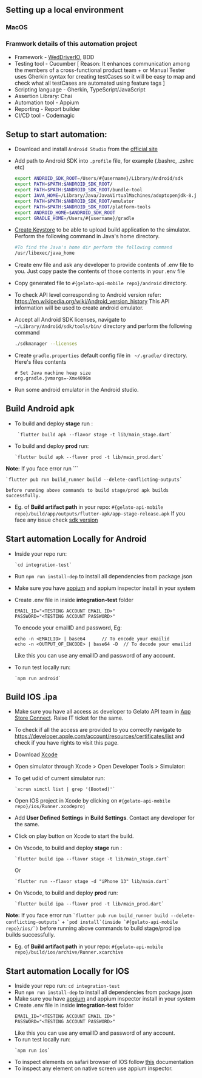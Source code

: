 ## Setting up a local environment 
### MacOS

### Framwork details of this automation project
* Framework - [WedDriverIO](https://webdriver.io/), BDD
* Testing tool - Cucumber [ Reason: It enhances communication among the members of a cross-functional product team + or Manual Tester uses Gherkin syntax for creating testCases so it will be easy to map and check what all testCases are automated using feature tags ]
* Scripting language - Gherkin, TypeScript/JavaScript
* Assertion Library: Chai
* Automation tool - Appium
* Reporting - Report builder
* CI/CD tool - Codemagic

## Setup to start automation:
* Download and install `Android Studio` from the [official site](https://developer.android.com/studio) 

* Add path to Android SDK into `.profile` file, for example (.bashrc, .zshrc etc)
	```bash
	export ANDROID_SDK_ROOT=/Users/#{username}/Library/Android/sdk
	export PATH=$PATH:$ANDROID_SDK_ROOT/
	export PATH=$PATH:$ANDROID_SDK_ROOT/bundle-tool
	export JAVA_HOME=/Library/Java/JavaVirtualMachines/adoptopenjdk-8.jdk/Contents/Home
	export PATH=$PATH:$ANDROID_SDK_ROOT/emulator
	export PATH=$PATH:$ANDROID_SDK_ROOT/platform-tools
	export ANDROID_HOME=$ANDROID_SDK_ROOT
	export GRADLE_HOME=/Users/#{username}/gradle
   ```
* [Create Keystore]((https://docs.flutter.dev/deployment/android#reference-the-keystore-from-the-app)) to be able to upload build application to the simulator. Perform the following command in Java's home directory.
	```bash
	#To find the Java's home dir perform the following command
	/usr/libexec/java_home
* Create env file and ask any developer to provide contents of .env file to you. Just copy paste the contents of those contents in your .env file
* Copy generated file to `#{gelato-api-mobile repo}/android` directory.
* To check API level corresponding to Android version refer:
  https://en.wikipedia.org/wiki/Android_version_history
  This API information will be used to create android emulator.
  
* Accept all Android SDK licenses, navigate to `~/Library/Android/sdk/tools/bin/` directory and perform the following command
	```bash
	./sdkmanager --licenses
	```
* Create `gradle.properties` default config file in ` ~/.gradle/`  directory. Here's files contents
	```
	# Set Java machine heap size
	org.gradle.jvmargs=-Xmx4096m
	```
* Run some android emulator in the Android studio.

## Build Android apk
* To build and deploy **stage** run :
  ```
   `flutter build apk --flavor stage -t lib/main_stage.dart`
  ```
* To build and deploy **prod** run: 
  ```
  `flutter build apk --flavor prod -t lib/main_prod.dart`
  ```
**Note:** If you face error run 
    ```

    `flutter pub run build_runner build --delete-conflicting-outputs`

    before running above commands to build stage/prod apk builds successfully.
* Eg. of **Build artifact path** in your repo:  `#{gelato-api-mobile repo}/build/app/outputs/flutter-apk/app-stage-release.apk`
  If you face any issue check [sdk version](https://reactnative.dev/docs/environment-setup)

## Start automation Locally for Android
* Inside your repo run: 
  ```
  `cd integration-test`
  ```
* Run `npm run install-dep` to install all dependencies from package.json
* Make sure you have [appium](https://appium.io/docs/en/drivers/mac/) and appium inspector install in your system
* Create .env file in inside **integration-test** folder
  ```
  EMAIL_ID="<TESTING ACCOUNT EMAIL ID>"
  PASSWORD="<TESTING ACCOUNT PASSWORD>"
  ```
  To encode your emailID and password, Eg:
  ```
  echo -n <EMAILID> | base64      // To encode your emailid
  echo -n <OUTPUT_OF_ENCODE> | base64 -D  // To decode your emailid
  ```
  Like this you can use any emailID and password of any account.

* To run test locally run: 
  ```
  `npm run android`
  ```

## Build IOS .ipa
* Make sure you have all access as developer to Gelato API team in [App Store Connect](https://developer.apple.com/). Raise IT ticket for the same.
* To check if all the access are provided to you correctly navigate to https://developer.apple.com/account/resources/certificates/list and check if you have rights to visit this page.
* Download [Xcode](https://developer.apple.com/xcode/)
* Open simulator through Xcode > Open Developer Tools > Simulator:
* To get udid of current simulator run: 
  ```
  `xcrun simctl list | grep '(Booted)'`
  ```
* Open IOS project in Xcode by clicking on `#{gelato-api-mobile repo}/ios/Runner.xcodeproj`
* Add **User Defined Settings** in **Build Settings**. Contact any developer for the same.
* Click on play button on Xcode to start the build.
* On Vscode, to build and deploy **stage** run :
  ``` 
  `flutter build ipa --flavor stage -t lib/main_stage.dart` 
  ```
  Or
  ```
  `flutter run --flavor stage -d "iPhone 13" lib/main.dart`
  ```

* On Vscode, to build and deploy **prod** run: 
  ```
  `flutter build ipa --flavor prod -t lib/main_prod.dart`
  ```
**Note:** If you face error run 
    ```
    `flutter pub run build_runner build --delete-conflicting-outputs`
    ``` +
    ```
    `pod install`(inside `#{gelato-api-mobile repo}/ios/`)
    ```
  before running above commands to build stage/prod ipa builds successfully.
* Eg. of **Build artifact path** in your repo:  `#{gelato-api-mobile repo}/build/ios/archive/Runner.xcarchive`


## Start automation Locally for IOS
* Inside your repo run: `cd integration-test`
* Run `npm run install-dep` to install all dependencies from package.json
* Make sure you have [appium](https://appium.io/docs/en/drivers/mac/) and appium inspector install in your system
* Create .env file in inside **integration-test** folder
  ```
  EMAIL_ID="<TESTING ACCOUNT EMAIL ID>"
  PASSWORD="<TESTING ACCOUNT PASSWORD>"
  ```
  Like this you can use any emailID and password of any account.
* To run test locally run: 
  ```
  `npm run ios`
  ```
* To inspect elements on safari browser of IOS follow [this](https://nerdschalk.com/how-to-inspect-element-on-iphone-everything-you-need-to-know/#:~:text=To%20do%20this%2C%20open%20the,Inspector'%20until%20it%20turns%20green.&text=Once%20you've%20successfully%20enabled,setup%20done%20on%20your%20Mac.) documentation 
* To inspect any element on native screen use appium inspector.


  
